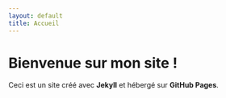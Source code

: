 ```yaml
---
layout: default
title: Accueil
---
```


# Bienvenue sur mon site !
Ceci est un site créé avec **Jekyll** et hébergé sur **GitHub Pages**.
